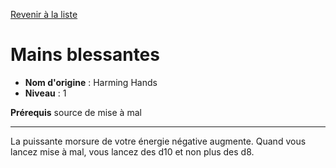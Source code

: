 [Revenir à la liste](list.md)

# Mains blessantes

 * **Nom d'origine** : Harming Hands
 * **Niveau** : 1


<p><strong>Prérequis</strong> source de mise à mal</p>
<hr>
<p>La puissante morsure de votre énergie négative augmente. Quand vous lancez mise à mal, vous lancez des d10 et non plus des d8.</p>